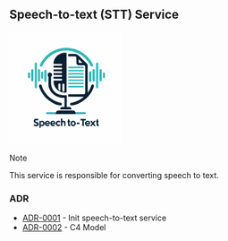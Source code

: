 ## Speech-to-text (STT) Service

<img width='200' height='200' src="./docs/public/logo.svg">

> [!NOTE]
> This service is responsible for converting speech to text.

### ADR

- [ADR-0001](./docs/ADR/decisions/0001-init.md) - Init speech-to-text service
- [ADR-0002](./docs/ADR/decisions/0002-c4.md) - C4 Model

